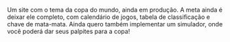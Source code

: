Um site com o tema da copa do mundo, ainda em produção.
A meta ainda é deixar ele completo, com calendário de jogos, 
tabela de classificação e chave de mata-mata.
Ainda quero também implementar um simulador, onde 
você poderá dar seus palpites para a copa!
